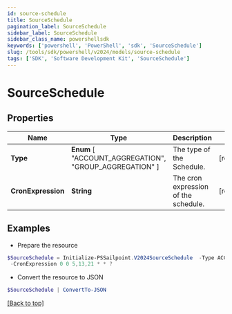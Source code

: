 ```yaml
---
id: source-schedule
title: SourceSchedule
pagination_label: SourceSchedule
sidebar_label: SourceSchedule
sidebar_class_name: powershellsdk
keywords: ['powershell', 'PowerShell', 'sdk', 'SourceSchedule'] 
slug: /tools/sdk/powershell/v2024/models/source-schedule
tags: ['SDK', 'Software Development Kit', 'SourceSchedule']
---
```



# SourceSchedule

## Properties

Name | Type | Description | Notes
------------ | ------------- | ------------- | -------------
**Type** |   **Enum** [  "ACCOUNT_AGGREGATION",    "GROUP_AGGREGATION" ] | The type of the Schedule. | [required]
**CronExpression** |  **String** | The cron expression of the schedule. | [required]

## Examples

- Prepare the resource
```powershell
$SourceSchedule = Initialize-PSSailpoint.V2024SourceSchedule  -Type ACCOUNT_AGGREGATION `
 -CronExpression 0 0 5,13,21 * * ?
```

- Convert the resource to JSON
```powershell
$SourceSchedule | ConvertTo-JSON
```


[[Back to top]](#) 


